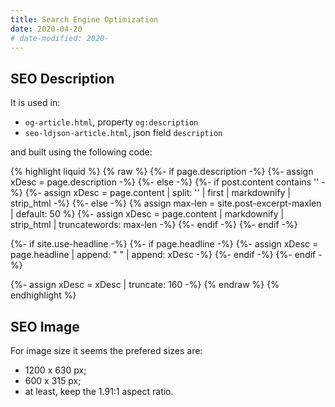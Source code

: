 ```yaml
---
title: Search Engine Optimization
date: 2020-04-20
# date-modified: 2020-
---
```


## SEO Description

It is used in:

* `og-article.html`, property `og:description`
* `seo-ldjson-article.html`, json field `description`

and built using the following code:

{% highlight liquid %}
{% raw %}
{%- if page.description -%}
  {%- assign xDesc = page.description -%}
{%- else -%}
  {%- if post.content contains '<!--more-->' -%}
    {%- assign xDesc = page.content | split: '<!--more-->' | first | markdownify | strip_html -%}
  {%- else -%}
    {% assign max-len = site.post-excerpt-maxlen | default: 50 %}
    {%- assign xDesc = page.content | markdownify | strip_html | truncatewords: max-len -%}
  {%- endif -%}
{%- endif -%}

{%- if site.use-headline -%}
  {%- if page.headline -%}
    {%- assign xDesc = page.headline | append: " " | append: xDesc -%}
  {%- endif -%}
{%- endif -%}

{%- assign xDesc = xDesc | truncate: 160 -%}
{% endraw %}
{% endhighlight %}

## SEO Image

For image size it seems the prefered sizes are:

* 1200 x 630 px;
* 600 x 315 px;
* at least, keep the 1.91:1 aspect ratio.
